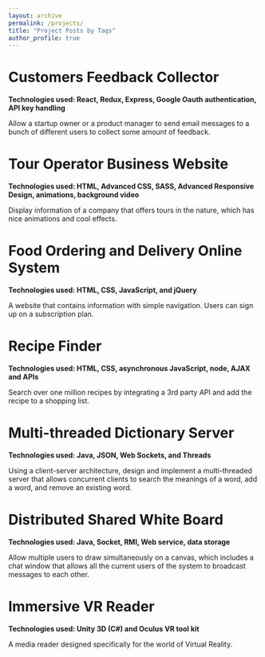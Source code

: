 ```yaml
---
layout: archive
permalink: /projects/
title: "Project Posts by Tags"
author_profile: true
---
```


# Customers Feedback Collector
**Technologies used: React, Redux, Express, Google Oauth authentication, API key handling**

Allow a startup owner or a product manager to send email messages to a bunch of different users to collect some amount of feedback.


# Tour Operator Business Website
**Technologies used: HTML, Advanced CSS, SASS, Advanced Responsive Design, animations, background video**

Display information of a company that offers tours in the nature, which has nice animations and cool effects.

# Food Ordering and Delivery Online System  
**Technologies used: HTML, CSS, JavaScript, and jQuery**

A website that contains information with simple navigation. Users can sign up on a subscription plan.

# Recipe Finder
**Technologies used: HTML, CSS, asynchronous JavaScript, node, AJAX and APIs**

Search over one million recipes by integrating a 3rd party API and add the recipe to a shopping list.  

# Multi-threaded Dictionary Server
**Technologies used: Java, JSON, Web Sockets, and Threads**

Using a client-server architecture, design and implement a multi-threaded server that allows concurrent clients to search the meanings of a word, add a word, and remove an existing word.

# Distributed Shared White Board
**Technologies used: Java, Socket, RMI, Web service, data storage**

Allow multiple users to draw simultaneously on a canvas, which includes a chat window that allows all the current users of the system to broadcast messages to each other.

# Immersive VR Reader 
**Technologies used: Unity 3D (C#) and Oculus VR tool kit**

A media reader designed specifically for the world of Virtual Reality.